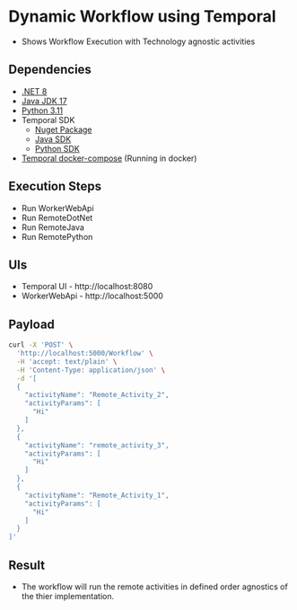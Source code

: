 # Dynamic Workflow using Temporal 

- Shows Workflow Execution with Technology agnostic activities

## Dependencies

- [.NET 8](https://dotnet.microsoft.com/en-us/download/dotnet/8.0)
- [Java JDK 17](https://www.oracle.com/java/technologies/javase/jdk17-archive-downloads.html)
- [Python 3.11](https://www.python.org/downloads/release/python-3110/)
- Temporal SDK
  - [Nuget Package](https://www.nuget.org/packages/Temporalio)
  - [Java SDK](https://mvnrepository.com/artifact/io.temporal/temporal-sdk/1.25.1)
  - [Python SDK](https://pypi.org/project/temporalio/)
- [Temporal docker-compose](https://github.com/temporalio/docker-compose) (Running in docker)

## Execution Steps

- Run WorkerWebApi
- Run RemoteDotNet
- Run RemoteJava
- Run RemotePython

## UIs

- Temporal UI - http://localhost:8080
- WorkerWebApi - http://localhost:5000

## Payload

```sh
curl -X 'POST' \
  'http://localhost:5000/Workflow' \
  -H 'accept: text/plain' \
  -H 'Content-Type: application/json' \
  -d '[
  {
    "activityName": "Remote_Activity_2",
    "activityParams": [
      "Hi"
    ]
  },
  {
    "activityName": "remote_activity_3",
    "activityParams": [
      "Hi"
    ]
  },
  {
    "activityName": "Remote_Activity_1",
    "activityParams": [
      "Hi"
    ]
  }
]'
```

## Result

- The workflow will run the remote activities in defined order agnostics of the thier implementation.